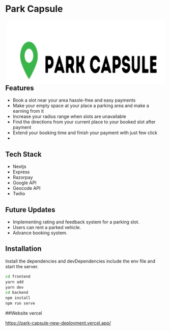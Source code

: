 # Park Capsule

<img align="right" width="500" height="200" title="ParkCapsule" src="https://github.com/nishith-02/Parking_Capsule/blob/main/frontend/public/logo.png"/>
  
## Features

- Book a slot near your area hassle-free and easy payments
- Make your empty space at your place a parking area and make a earning from it
- Increase your radius range when slots are unavailable
- Find the directions from your current place to your booked slot after payment
- Extend your booking time and finish your payment with just few click
- 

## Tech Stack

- Nextjs
- Express
- Razorpay
- Google API
- Geocode API
- Twilio

## Future Updates

- Implementing rating and feedback system for a parking slot.
- Users can rent a parked vehicle.
- Advance booking system.

## Installation

Install the dependencies and devDependencies include the env file and start the server.

```sh
cd frontend
yarn add
yarn dev
cd backend
npm install
npm run serve
```
##Website vercel

https://park-capsule-new-deployment.vercel.app/

